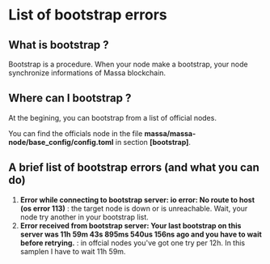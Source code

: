 # List of bootstrap errors
## What is bootstrap ?
Bootstrap is a procedure. When your node make a bootstrap, your node synchronize informations of Massa blockchain.

## Where can I bootstrap ?
At the begining, you can bootstrap from a list of official nodes.

You can find the officials node in the file **massa/massa-node/base_config/config.toml** in section **[bootstrap]**. 

## A brief list of bootstrap errors (and what you can do)
1. **Error while connecting to bootstrap server: io error: No route to host (os error 113)** : the target node is down or is unreachable. Wait, your node try another in your bootstrap list.
2. **Error received from bootstrap server: Your last bootstrap on this server was 11h 59m 43s 895ms 540us 156ns ago and you have to wait before retrying.** : in offcial nodes you've got one try per 12h. In this samplen I have to wait 11h 59m.
